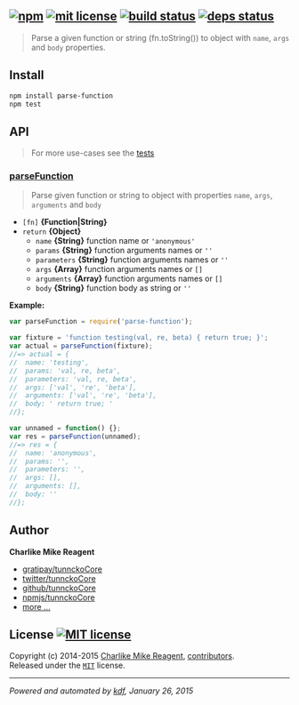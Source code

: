 ## [![npm][npmjs-img]][npmjs-url] [![mit license][license-img]][license-url] [![build status][travis-img]][travis-url] [![deps status][daviddm-img]][daviddm-url]

> Parse a given function or string (fn.toString()) to object with `name`, `args` and `body` properties.

## Install
```bash
npm install parse-function
npm test
```


## API
> For more use-cases see the [tests](./test.js)

### [parseFunction](./index.js#L45)
> Parse given function or string to object with properties `name`, `args`, `arguments` and `body`

- `[fn]` **{Function|String}**
- `return` **{Object}**
  + `name` **{String}** function name or `'anonymous'`
  + `params` **{String}**  function arguments names or `''`
  + `parameters` **{String}** function arguments names or `''`
  + `args` **{Array}** function arguments names or `[]`
  + `arguments` **{Array}** function arguments names or `[]`
  + `body` **{String}** function body as string or `''`

**Example:**

```js
var parseFunction = require('parse-function');

var fixture = 'function testing(val, re, beta) { return true; }';
var actual = parseFunction(fixture);
//=> actual = {
//  name: 'testing',
//  params: 'val, re, beta',
//  parameters: 'val, re, beta',
//  args: ['val', 're', 'beta'],
//  arguments: ['val', 're', 'beta'],
//  body: ' return true; '
//};

var unnamed = function() {};
var res = parseFunction(unnamed);
//=> res = {
//  name: 'anonymous',
//  params: '',
//  parameters: '',
//  args: [],
//  arguments: [],
//  body: ''
//};
```


## Author
**Charlike Mike Reagent**
+ [gratipay/tunnckoCore][author-gratipay]
+ [twitter/tunnckoCore][author-twitter]
+ [github/tunnckoCore][author-github]
+ [npmjs/tunnckoCore][author-npmjs]
+ [more ...][contrib-more]


## License [![MIT license][license-img]][license-url]
Copyright (c) 2014-2015 [Charlike Mike Reagent][contrib-more], [contributors][contrib-graf].  
Released under the [`MIT`][license-url] license.


[npmjs-url]: http://npm.im/parse-function
[npmjs-img]: https://img.shields.io/npm/v/parse-function.svg?style=flat&label=parse-function

[coveralls-url]: https://coveralls.io/r/tunnckoCore/parse-function?branch=master
[coveralls-img]: https://img.shields.io/coveralls/tunnckoCore/parse-function.svg?style=flat

[license-url]: https://github.com/tunnckoCore/parse-function/blob/master/license.md
[license-img]: https://img.shields.io/badge/license-MIT-blue.svg?style=flat

[travis-url]: https://travis-ci.org/tunnckoCore/parse-function
[travis-img]: https://img.shields.io/travis/tunnckoCore/parse-function.svg?style=flat

[daviddm-url]: https://david-dm.org/tunnckoCore/parse-function
[daviddm-img]: https://img.shields.io/david/tunnckoCore/parse-function.svg?style=flat

[author-gratipay]: https://gratipay.com/tunnckoCore
[author-twitter]: https://twitter.com/tunnckoCore
[author-github]: https://github.com/tunnckoCore
[author-npmjs]: https://npmjs.org/~tunnckocore

[contrib-more]: http://j.mp/1stW47C
[contrib-graf]: https://github.com/tunnckoCore/parse-function/graphs/contributors

***

_Powered and automated by [kdf](https://github.com/tunnckoCore), January 26, 2015_